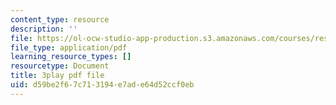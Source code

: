 ```yaml
---
content_type: resource
description: ''
file: https://ol-ocw-studio-app-production.s3.amazonaws.com/courses/res-9-003-brains-minds-and-machines-summer-course-summer-2015/d59be2f67c713194e7ade64d52ccf0eb_vmE4N0m67AA.pdf
file_type: application/pdf
learning_resource_types: []
resourcetype: Document
title: 3play pdf file
uid: d59be2f6-7c71-3194-e7ad-e64d52ccf0eb
---
```


